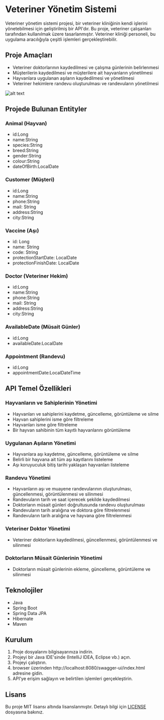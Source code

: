 # Veteriner Yönetim Sistemi

Veteriner yönetim sistemi projesi, bir veteriner kliniğinin kendi işlerini yönetebilmesi için geliştirilmiş bir API'dır. Bu proje, veteriner çalışanları tarafından kullanılmak üzere tasarlanmıştır. Veteriner kliniği personeli, bu uygulama aracılığıyla çeşitli işlemleri gerçekleştirebilir.

## Proje Amaçları

- Veteriner doktorlarının kaydedilmesi ve çalışma günlerinin belirlenmesi
- Müşterilerin kaydedilmesi ve müşterilere ait hayvanların yönetilmesi
- Hayvanlara uygulanan aşıların kaydedilmesi ve yönetilmesi
- Veteriner hekimlere randevu oluşturulması ve randevuların yönetilmesi

![alt text](//UML_diyagram.png )

## Projede Bulunan Entityler

### Animal (Hayvan)
- id:Long
- name:String
- species:String
- breed:String
- gender:String
- colour:String
- dateOfBirth:LocalDate

### Customer (Müşteri)
- id:Long
- name:String
- phone:String
- mail: String
- address:String
- city:String

### Vaccine (Aşı)
- id: Long
- name: String
- code: String
- protectionStartDate: LocalDate
- protectionFinishDate: LocalDate

### Doctor (Veteriner Hekim)
- id:Long
- name:String
- phone:String
- mail: String
- address:String
- city:String

### AvailableDate (Müsait Günler)
- id:Long
- availableDate:LocalDate

### Appointment (Randevu)
- id:Long
- appointmentDate:LocalDateTime

## API Temel Özellikleri

### Hayvanların ve Sahiplerinin Yönetimi
- Hayvanları ve sahiplerini kaydetme, güncelleme, görüntüleme ve silme
- Hayvan sahiplerini isme göre filtreleme
- Hayvanları isme göre filtreleme
- Bir hayvan sahibinin tüm kayıtlı hayvanlarını görüntüleme

### Uygulanan Aşıların Yönetimi
- Hayvanlara aşı kaydetme, güncelleme, görüntüleme ve silme
- Belirli bir hayvana ait tüm aşı kayıtlarını listeleme
- Aşı koruyuculuk bitiş tarihi yaklaşan hayvanları listeleme

### Randevu Yönetimi
- Hayvanların aşı ve muayene randevularının oluşturulması, güncellenmesi, görüntülenmesi ve silinmesi
- Randevuların tarih ve saat içerecek şekilde kaydedilmesi
- Doktorların müsait günleri doğrultusunda randevu oluşturulması
- Randevuların tarih aralığına ve doktora göre filtrelenmesi
- Randevuların tarih aralığına ve hayvana göre filtrelenmesi

### Veteriner Doktor Yönetimi
- Veteriner doktorların kaydedilmesi, güncellenmesi, görüntülenmesi ve silinmesi

### Doktorların Müsait Günlerinin Yönetimi
- Doktorların müsait günlerinin ekleme, güncelleme, görüntüleme ve silinmesi

## Teknolojiler
- Java
- Spring Boot
- Spring Data JPA
- Hibernate
- Maven

## Kurulum
1. Proje dosyalarını bilgisayarınıza indirin.
2. Projeyi bir Java IDE'sinde (IntelliJ IDEA, Eclipse vb.) açın.
3. Projeyi çalıştırın.
4. browser üzerinden http://localhost:8080/swagger-ui/index.html adresine gidin.
5. API'ye erişim sağlayın ve belirtilen işlemleri gerçekleştirin.

## Lisans
Bu proje MIT lisansı altında lisanslanmıştır. Detaylı bilgi için [LICENSE](LICENSE) dosyasına bakınız.

